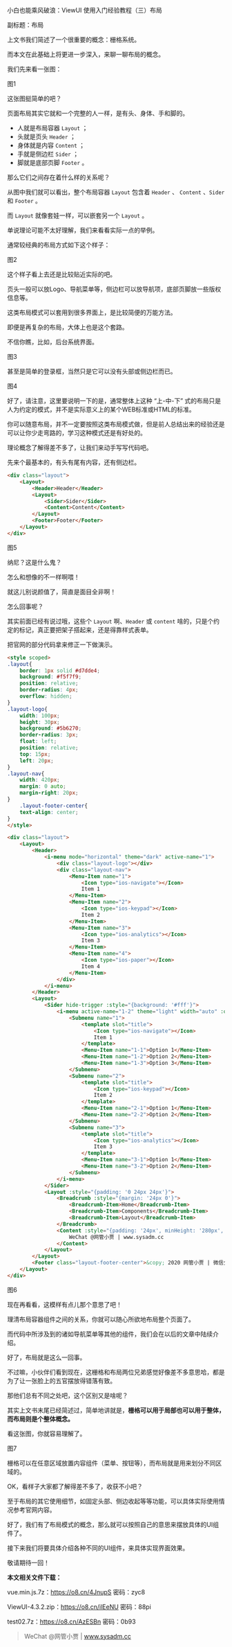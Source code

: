 小白也能乘风破浪：ViewUI 使用入门经验教程（三）布局

副标题：布局



上文书我们简述了一个很重要的概念：栅格系统。

而本文在此基础上将更进一步深入，来聊一聊布局的概念。

我们先来看一张图：

图1



这张图挺简单的吧？

页面布局其实它就和一个完整的人一样，是有头、身体、手和脚的。

* 人就是布局容器 `Layout` ；
* 头就是页头 `Header` ；
* 身体就是内容 `Content` ；
* 手就是侧边栏 `Sider` ；
* 脚就是底部页脚 `Footer`  。



那么它们之间存在着什么样的关系呢？

从图中我们就可以看出，整个布局容器 `Layout` 包含着 `Header` 、 `Content` 、`Sider` 和 `Footer`  。

而 `Layout` 就像套娃一样，可以嵌套另一个 `Layout` 。



单说理论可能不太好理解，我们来看看实际一点的举例。

通常较经典的布局方式如下这个样子：

图2



这个样子看上去还是比较贴近实际的吧。

页头一般可以放Logo、导航菜单等，侧边栏可以放导航项，底部页脚放一些版权信息等。

这类布局模式可以套用到很多界面上，是比较简便的万能方法。

即便是再复杂的布局，大体上也是这个套路。

不信你瞧，比如，后台系统界面。

图3



甚至是简单的登录框，当然只是它可以没有头部或侧边栏而已。

图4



好了，请注意，这里要说明一下的是，通常整体上这种 “上-中-下” 式的布局只是人为约定的模式，并不是实际意义上的某个WEB标准或HTML的标准。

你可以随意布局，并不一定要按照这类布局模式做，但是前人总结出来的经验还是可以让你少走弯路的，学习这种模式还是有好处的。



理论概念了解得差不多了，让我们来动手写写代码吧。

先来个最基本的，有头有尾有内容，还有侧边栏。

```html
<div class="layout">
    <Layout>
        <Header>Header</Header>
        <Layout>
            <Sider>Sider</Sider>
            <Content>Content</Content>
        </Layout>
        <Footer>Footer</Footer>
    </Layout>
</div>
```

图5



纳尼？这是什么鬼？

怎么和想像的不一样啊喂！

就这儿别说颜值了，简直是面目全非啊！

怎么回事呢？

其实前面已经有说过哦，这些个 `Layout` 啊、`Header` 或 `content` 啥的，只是个约定的标记，真正要把架子搭起来，还是得靠样式表单。

把官网的部分代码拿来修正一下做演示。

```html
<style scoped>
.layout{
    border: 1px solid #d7dde4;
    background: #f5f7f9;
    position: relative;
    border-radius: 4px;
    overflow: hidden;
}
.layout-logo{
    width: 100px;
    height: 30px;
    background: #5b6270;
    border-radius: 3px;
    float: left;
    position: relative;
    top: 15px;
    left: 20px;
}
.layout-nav{
    width: 420px;
    margin: 0 auto;
    margin-right: 20px;
}
    .layout-footer-center{
    text-align: center;
}
</style>

<div class="layout">
	<Layout>
		<Header>
			<i-menu mode="horizontal" theme="dark" active-name="1">
				<div class="layout-logo"></div>
				<div class="layout-nav">
					<Menu-Item name="1">
						<Icon type="ios-navigate"></Icon>
						Item 1
					</Menu-Item>
					<Menu-Item name="2">
						<Icon type="ios-keypad"></Icon>
						Item 2
					</Menu-Item>
					<Menu-Item name="3">
						<Icon type="ios-analytics"></Icon>
						Item 3
					</Menu-Item>
					<Menu-Item name="4">
						<Icon type="ios-paper"></Icon>
						Item 4
					</Menu-Item>
				</div>
			</i-menu>
		</Header>
		<Layout>
			<Sider hide-trigger :style="{background: '#fff'}">
				<i-menu active-name="1-2" theme="light" width="auto" :open-names="['1']">
					<Submenu name="1">
						<template slot="title">
							<Icon type="ios-navigate"></Icon>
							Item 1
						</template>
						<Menu-Item name="1-1">Option 1</Menu-Item>
						<Menu-Item name="1-2">Option 2</Menu-Item>
						<Menu-Item name="1-3">Option 3</Menu-Item>
					</Submenu>
					<Submenu name="2">
						<template slot="title">
							<Icon type="ios-keypad"></Icon>
							Item 2
						</template>
						<Menu-Item name="2-1">Option 1</Menu-Item>
						<Menu-Item name="2-2">Option 2</Menu-Item>
					</Submenu>
					<Submenu name="3">
						<template slot="title">
							<Icon type="ios-analytics"></Icon>
							Item 3
						</template>
						<Menu-Item name="3-1">Option 1</Menu-Item>
						<Menu-Item name="3-2">Option 2</Menu-Item>
					</Submenu>
				</i-menu>
			</Sider>
			<Layout :style="{padding: '0 24px 24px'}">
				<Breadcrumb :style="{margin: '24px 0'}">
					<Breadcrumb-Item>Home</Breadcrumb-Item>
					<Breadcrumb-Item>Components</Breadcrumb-Item>
					<Breadcrumb-Item>Layout</Breadcrumb-Item>
				</Breadcrumb>
				<Content :style="{padding: '24px', minHeight: '280px', background: '#fff'}">
					WeChat @网管小贾 | www.sysadm.cc
				</Content>
			</Layout>
		</Layout>
        <Footer class="layout-footer-center">&copy; 2020 网管小贾 | 微信公众号 @网管小贾</Footer>
	</Layout>
</div>
```

图6



现在再看看，这模样有点儿那个意思了吧！

理清布局容器组件之间的关系，你就可以随心所欲地布局整个页面了。

而代码中所涉及到的诸如导航菜单等其他的组件，我们会在以后的文章中陆续介绍。

好了，布局就是这么一回事。



不过嘛，小伙伴们看到现在，这栅格和布局两位兄弟感觉好像差不多意思哈，都是为了让一张脸上的五官摆放得错落有致。

那他们总有不同之处吧，这个区别又是啥呢？

其实上文书末尾已经简述过，简单地讲就是，**栅格可以用于局部也可以用于整体，而布局则是个整体概念。**

看这张图，你就容易理解了。

图7





栅格可以在任意区域放置内容组件（菜单、按钮等），而布局就是用来划分不同区域的。

OK，看样子大家都了解得差不多了，收获不小吧？

至于布局的其它使用细节，如固定头部、侧边收起等等功能，可以具体实际使用情况参考官网内容。

好了，我们有了布局模式的概念，那么就可以按照自己的意思来摆放具体的UI组件了。

接下来我们将要具体介绍各种不同的UI组件，来具体实现界面效果。

敬请期待一回！



**本文相关文件下载：**

vue.min.js.7z：https://o8.cn/4JnupS    密码：zyc8

ViewUI-4.3.2.zip：https://o8.cn/ilEeNU    密码：88pi

test02.7z：https://o8.cn/AzESBn    密码：0b93



> WeChat @网管小贾 | www.sysadm.cc



